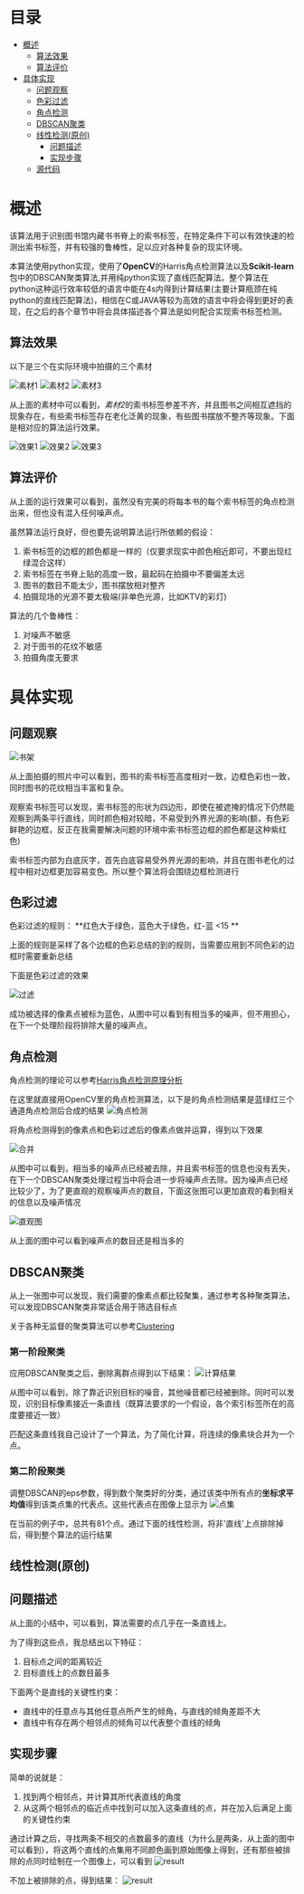 
# 目录
* [概述](#概述)
    * [算法效果](#算法效果)
    * [算法评价](#算法评价)
* [具体实现](#具体实现)
    * [问题观察](#问题观察)
    * [色彩过滤](#色彩过滤)
    * [角点检测](#角点检测)
    * [DBSCAN聚类](#DBSCAN聚类)
    * [线性检测(原创)](#线性检测(原创))
        * [问题描述](#问题描述)
        * [实现步骤](#实现步骤)
    * [源代码](#源代码)

# 概述
该算法用于识别图书馆内藏书书脊上的索书标签，在特定条件下可以有效快速的检测出索书标签，并有较强的鲁棒性，足以应对各种复杂的现实环境。

本算法使用python实现，使用了**OpenCV**的Harris角点检测算法以及**Scikit-learn**包中的DBSCAN聚类算法,并用纯python实现了直线匹配算法。整个算法在python这种运行效率较低的语言中能在4s内得到计算结果(主要计算瓶颈在纯python的直线匹配算法)，相信在C或JAVA等较为高效的语言中将会得到更好的表现，在之后的各个章节中将会具体描述各个算法是如何配合实现索书标签检测。



## 算法效果

以下是三个在实际环境中拍摄的三个素材

![素材1](img/books1.jpg)
![素材2](img/books2.jpg)
![素材3](img/books3.jpg)



从上面的素材中可以看到，*素材2*的索书标签参差不齐，并且图书之间相互遮挡的现象存在，有些索书标签存在老化泛黄的现象，有些图书摆放不整齐等现象。下面是相对应的算法运行效果。

![效果1](img/result1.jpg)
![效果2](img/result2.jpg)
![效果3](img/result3.jpg)

## 算法评价

从上面的运行效果可以看到，虽然没有完美的将每本书的每个索书标签的角点检测出来，但也没有混入任何噪声点。

虽然算法运行良好，但也要先说明算法运行所依赖的假设：
1. 索书标签的边框的颜色都是一样的（仅要求现实中颜色相近即可，不要出现红绿混合这样）
2. 索书标签在书脊上贴的高度一致，最起码在拍摄中不要偏差太远
3. 图书的数目不能太少，图书摆放相对整齐
4. 拍摄现场的光源不要太极端(非单色光源，比如KTV的彩灯)

算法的几个鲁棒性：
1. 对噪声不敏感
2. 对于图书的花纹不敏感
3. 拍摄角度无要求

# 具体实现

## 问题观察
![书架](img/shujia2.jpg)

从上面拍摄的照片中可以看到，图书的索书标签高度相对一致，边框色彩也一致，同时图书的花纹相当丰富和复杂。

观察索书标签可以发现，索书标签的形状为四边形，即使在被遮掩的情况下仍然能观察到两条平行直线，同时颜色相对较暗，不易受到外界光源的影响(额，有色彩鲜艳的边框，反正在我需要解决问题的环境中索书标签边框的颜色都是这种紫红色)

索书标签内部为白底灰字，首先白底容易受外界光源的影响，并且在图书老化的过程中相对边框更加容易变色。所以整个算法将会围绕边框检测进行

## 色彩过滤
色彩过滤的规则：
**红色大于绿色，蓝色大于绿色，红-蓝 <15 **

上面的规则是采样了各个边框的色彩总结的到的规则，当需要应用到不同色彩的边框时需要重新总结

下面是色彩过滤的效果

![过滤](img/filter.jpg)

成功被选择的像素点被标为蓝色，从图中可以看到有相当多的噪声，但不用担心，在下一个处理阶段将排除大量的噪声点。

## 角点检测
角点检测的理论可以参考[Harris角点检测原理分析](http://blog.csdn.net/newthinker_wei/article/details/45603583)

在这里就直接用OpenCV里的角点检测算法，以下是的角点检测结果是蓝绿红三个通道角点检测后合成的结果
![角点检测](img/filter2.jpg)

将角点检测得到的像素点和色彩过滤后的像素点做并运算，得到以下效果

![合并](img/filter3.jpg)

从图中可以看到，相当多的噪声点已经被去除，并且索书标签的信息也没有丢失，在下一个DBSCAN聚类处理过程当中将会进一步将噪声点去除。因为噪声点已经比较少了，为了更直观的观察噪声点的数目，下面这张图可以更加直观的看到相关的信息以及噪声情况

![直观图](img/filter4.jpg)

从上面的图中可以看到噪声点的数目还是相当多的

## DBSCAN聚类

从上一张图中可以发现，我们需要的像素点都比较聚集，通过参考各种聚类算法，可以发现DBSCAN聚类非常适合用于筛选目标点

关于各种无监督的聚类算法可以参考[Clustering](http://scikit-learn.org/stable/modules/clustering.html#clustering)
### 第一阶段聚类
应用DBSCAN聚类之后，删除离群点得到以下结果：
![计算结果](img/filter5.jpg)

从图中可以看到，除了靠近识别目标的噪音，其他噪音都已经被删除。同时可以发现，识别目标像素接近一条直线（既算法要求的一个假设，各个索引标签所在的高度要接近一致）

匹配这条直线我自己设计了一个算法，为了简化计算，将连续的像素块合并为一个点。
### 第二阶段聚类
调整DBSCAN的eps参数，得到数个聚类好的分类，通过该类中所有点的**坐标求平均值**得到该类点集的代表点。这些代表点在图像上显示为
![点集](img/filter6.jpg)

在当前的例子中，总共有81个点。通过下面的线性检测，将非'直线'上点排除掉后，得到整个算法的运行结果

## 线性检测(原创)

## 问题描述
从上面的小结中，可以看到，算法需要的点几乎在一条直线上。

为了得到这些点，我总结出以下特征：
 1. 目标点之间的距离较近
 2. 目标直线上的点数目最多

下面两个是直线的关键性约束：
* 直线中的任意点与其他任意点所产生的倾角，与直线的倾角差距不大
* 直线中有存在两个相邻点的倾角可以代表整个直线的倾角


## 实现步骤

简单的说就是：
1. 找到两个相邻点，并计算其所代表直线的角度
2. 从这两个相邻点的临近点中找到可以加入这条直线的点，并在加入后满足上面的关键性约束

通过计算之后，寻找两条不相交的点数最多的直线（为什么是两条，从上面的图中可以看到），将这两个直线的点集用不同颜色画到原始图像上得到，还有那些被排除的点同时绘制在一个图像上，可以看到
![result](img/ts2.jpg)

不加上被排除的点，得到结果：
![result](img/result2.jpg)



```python

```
